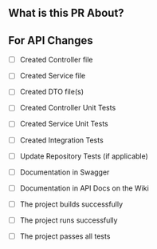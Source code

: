 ## What is this PR About?

<!--- Describe your changes in detail -->

## For API Changes

<!--- List the endpoints added below, then make sure to check all the boxes below before requesting a review -->

- [ ] Created Controller file
- [ ] Created Service file
- [ ] Created DTO file(s)

- [ ] Created Controller Unit Tests
- [ ] Created Service Unit Tests
- [ ] Created Integration Tests 
- [ ] Update Repository Tests (if applicable)

- [ ] Documentation in Swagger
- [ ] Documentation in API Docs on the Wiki

- [ ] The project builds successfully
- [ ] The project runs successfully
- [ ] The project passes all tests


